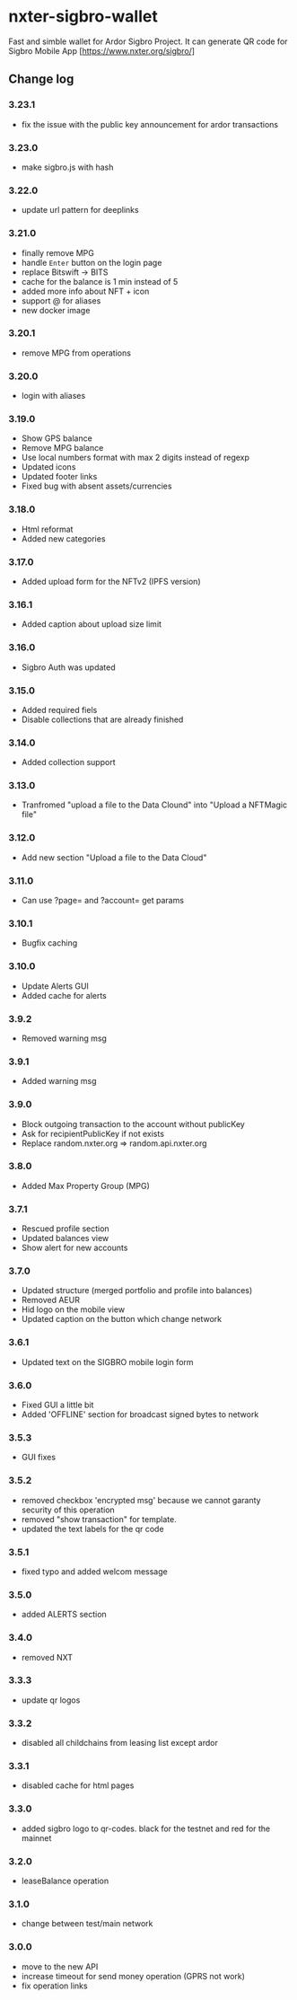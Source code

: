 # nxter-sigbro-wallet

Fast and simble wallet for Ardor Sigbro Project. It can generate QR code for Sigbro Mobile App [https://www.nxter.org/sigbro/] 

## Change log

### 3.23.1
  - fix the issue with the public key announcement for ardor transactions

### 3.23.0
  - make sigbro.js with hash

### 3.22.0
  - update url pattern for deeplinks

### 3.21.0
  - finally remove MPG
  - handle `Enter` button on the login page
  - replace Bitswift -> BITS
  - cache for the balance is 1 min instead of 5
  - added more info about NFT + icon
  - support @ for aliases
  - new docker image

### 3.20.1
  - remove MPG from operations

### 3.20.0
  - login with aliases

### 3.19.0
  - Show GPS balance
  - Remove MPG balance
  - Use local numbers format with max 2 digits instead of regexp
  - Updated icons
  - Updated footer links
  - Fixed bug with absent assets/currencies

### 3.18.0
  - Html reformat
  - Added new categories

### 3.17.0
  - Added upload form for the NFTv2 (IPFS version)

### 3.16.1
  - Added caption about upload size limit

### 3.16.0
  - Sigbro Auth was updated

### 3.15.0
  - Added required fiels
  - Disable collections that are already finished 

### 3.14.0
  - Added collection support

### 3.13.0
  - Tranfromed "upload a file to the Data Clound" into "Upload a NFTMagic file"

### 3.12.0
  - Add new section "Upload a file to the Data Cloud"

### 3.11.0
 - Can use ?page= and ?account= get params

### 3.10.1
 - Bugfix caching

### 3.10.0
 - Update Alerts GUI
 - Added cache for alerts

### 3.9.2
 - Removed warning msg

### 3.9.1
 - Added warning msg

### 3.9.0
 - Block outgoing transaction to the account without publicKey
 - Ask for recipientPublicKey if not exists
 - Replace random.nxter.org => random.api.nxter.org 

### 3.8.0
 - Added Max Property Group (MPG)

### 3.7.1
 - Rescued profile section
 - Updated balances view
 - Show alert for new accounts

### 3.7.0
 - Updated structure (merged portfolio and profile into balances)
 - Removed AEUR
 - Hid logo on the mobile view
 - Updated caption on the button which change network

### 3.6.1
 - Updated text on the SIGBRO mobile login form

### 3.6.0
 - Fixed GUI a little bit
 - Added 'OFFLINE' section for broadcast signed bytes to network

### 3.5.3
 - GUI fixes

### 3.5.2
 - removed checkbox 'encrypted msg' because we cannot garanty security of this operation
 - removed "show transaction" for template.
 - updated the text labels for the qr code 

### 3.5.1
 - fixed typo and added welcom message

### 3.5.0
 - added ALERTS section

### 3.4.0
 - removed NXT

### 3.3.3
 - update qr logos

### 3.3.2
 - disabled all childchains from leasing list except ardor

### 3.3.1
 - disabled cache for html pages

### 3.3.0
 - added sigbro logo to qr-codes. black for the testnet and red for the mainnet

### 3.2.0
 - leaseBalance operation

### 3.1.0
 - change between test/main network 

### 3.0.0
 - move to the new API
 - increase timeout for send money operation (GPRS not work)
 - fix operation links